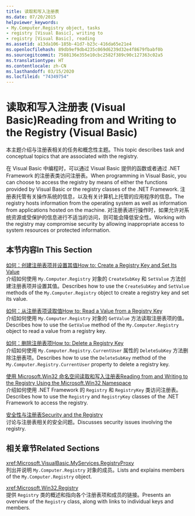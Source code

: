 ```yaml
---
title: 读取和写入注册表
ms.date: 07/20/2015
helpviewer_keywords:
- My.Computer.Registry object, tasks
- registry [Visual Basic], writing to
- registry [Visual Basic], reading
ms.assetid: a13da106-185b-41d7-b23c-416da65e21e4
ms.openlocfilehash: 89db9ef9db4235c069d6239d32e4f8679fbabf0b
ms.sourcegitcommit: 7588136e355e10cbc2582f389c90c127363c02a5
ms.translationtype: HT
ms.contentlocale: zh-CN
ms.lasthandoff: 03/15/2020
ms.locfileid: "74349754"
---
```

# <a name="reading-from-and-writing-to-the-registry-visual-basic"></a><span data-ttu-id="196a7-102">读取和写入注册表 (Visual Basic)</span><span class="sxs-lookup"><span data-stu-id="196a7-102">Reading from and Writing to the Registry (Visual Basic)</span></span>

<span data-ttu-id="196a7-103">本主题介绍与注册表相关的任务和概念性主题。</span><span class="sxs-lookup"><span data-stu-id="196a7-103">This topic describes task and conceptual topics that are associated with the registry.</span></span>  
  
 <span data-ttu-id="196a7-104">在 Visual Basic 中编程时，可以通过 Visual Basic 提供的函数或者通过 .NET Framework 的注册表类访问注册表。</span><span class="sxs-lookup"><span data-stu-id="196a7-104">When programming in Visual Basic, you can choose to access the registry by means of either the functions provided by Visual Basic or the registry classes of the .NET Framework.</span></span> <span data-ttu-id="196a7-105">注册表托管有关操作系统的信息，以及有关计算机上托管的应用程序的信息。</span><span class="sxs-lookup"><span data-stu-id="196a7-105">The registry hosts information from the operating system as well as information from applications hosted on the machine.</span></span> <span data-ttu-id="196a7-106">对注册表进行操作时，如果允许对系统资源或受保护的信息进行不适当的访问，则可能会降低安全性。</span><span class="sxs-lookup"><span data-stu-id="196a7-106">Working with the registry may compromise security by allowing inappropriate access to system resources or protected information.</span></span>  
  
## <a name="in-this-section"></a><span data-ttu-id="196a7-107">本节内容</span><span class="sxs-lookup"><span data-stu-id="196a7-107">In This Section</span></span>  

 [<span data-ttu-id="196a7-108">如何：创建注册表项并设置其值</span><span class="sxs-lookup"><span data-stu-id="196a7-108">How to: Create a Registry Key and Set Its Value</span></span>](../../../../visual-basic/developing-apps/programming/computer-resources/how-to-create-a-registry-key-and-set-its-value.md)  
 <span data-ttu-id="196a7-109">介绍如何使用 `My.Computer.Registry` 对象的 `CreateSubKey` 和 `SetValue` 方法创建注册表项并设置其值。</span><span class="sxs-lookup"><span data-stu-id="196a7-109">Describes how to use the `CreateSubKey` and `SetValue` methods of the `My.Computer.Registry` object to create a registry key and set its value.</span></span>  
  
 [<span data-ttu-id="196a7-110">如何：从注册表项读取值</span><span class="sxs-lookup"><span data-stu-id="196a7-110">How to: Read a Value from a Registry Key</span></span>](../../../../visual-basic/developing-apps/programming/computer-resources/how-to-read-a-value-from-a-registry-key.md)  
 <span data-ttu-id="196a7-111">介绍如何使用 `My.Computer.Registry` 对象的 `GetValue` 方法读取注册表项的值。</span><span class="sxs-lookup"><span data-stu-id="196a7-111">Describes how to use the `GetValue` method of the `My.Computer.Registry` object to read a value from a registry key.</span></span>  
  
 [<span data-ttu-id="196a7-112">如何：删除注册表项</span><span class="sxs-lookup"><span data-stu-id="196a7-112">How to: Delete a Registry Key</span></span>](../../../../visual-basic/developing-apps/programming/computer-resources/how-to-delete-a-registry-key.md)  
 <span data-ttu-id="196a7-113">介绍如何使用 `My.Computer.Registry.CurrentUser` 属性的 `DeleteSubKey` 方法删除注册表项。</span><span class="sxs-lookup"><span data-stu-id="196a7-113">Describes how to use the `DeleteSubKey` method of the `My.Computer.Registry.CurrentUser` property to delete a registry key.</span></span>  
  
 [<span data-ttu-id="196a7-114">使用 Microsoft.Win32 命名空间读取和写入注册表</span><span class="sxs-lookup"><span data-stu-id="196a7-114">Reading from and Writing to the Registry Using the Microsoft.Win32 Namespace</span></span>](../../../../visual-basic/developing-apps/programming/computer-resources/reading-from-and-writing-to-the-registry-using-the-microsoft-win32-namespace.md)  
 <span data-ttu-id="196a7-115">介绍如何使用 .NET Framework 的 `Registry` 和 `RegistryKey` 类访问注册表。</span><span class="sxs-lookup"><span data-stu-id="196a7-115">Describes how to use the `Registry` and `RegistryKey` classes of the .NET Framework to access the registry.</span></span>  
  
 [<span data-ttu-id="196a7-116">安全性与注册表</span><span class="sxs-lookup"><span data-stu-id="196a7-116">Security and the Registry</span></span>](../../../../visual-basic/developing-apps/programming/computer-resources/security-and-the-registry.md)  
 <span data-ttu-id="196a7-117">讨论与注册表相关的安全问题。</span><span class="sxs-lookup"><span data-stu-id="196a7-117">Discusses security issues involving the registry.</span></span>  
  
## <a name="related-sections"></a><span data-ttu-id="196a7-118">相关章节</span><span class="sxs-lookup"><span data-stu-id="196a7-118">Related Sections</span></span>  

 <xref:Microsoft.VisualBasic.MyServices.RegistryProxy>  
 <span data-ttu-id="196a7-119">列出并说明 `My.Computer.Registry` 对象的成员。</span><span class="sxs-lookup"><span data-stu-id="196a7-119">Lists and explains members of the `My.Computer.Registry` object.</span></span>  
  
 <xref:Microsoft.Win32.Registry>  
 <span data-ttu-id="196a7-120">提供 `Registry` 类的概述和指向各个注册表项和成员的链接。</span><span class="sxs-lookup"><span data-stu-id="196a7-120">Presents an overview of the `Registry` class, along with links to individual keys and members.</span></span>
